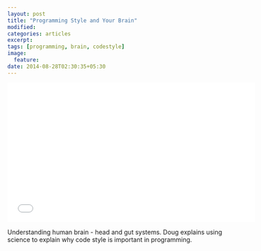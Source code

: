 ```yaml
---
layout: post
title: "Programming Style and Your Brain"
modified:
categories: articles
excerpt:
tags: [programming, brain, codestyle]
image:
  feature:
date: 2014-08-28T02:30:35+05:30
---
```


<iframe width="560" height="315" src="//www.youtube.com/embed/taaEzHI9xyY" frameborder="0"> </iframe>

Understanding human brain - head and gut systems. Doug explains using science to explain why code style is important in programming.
